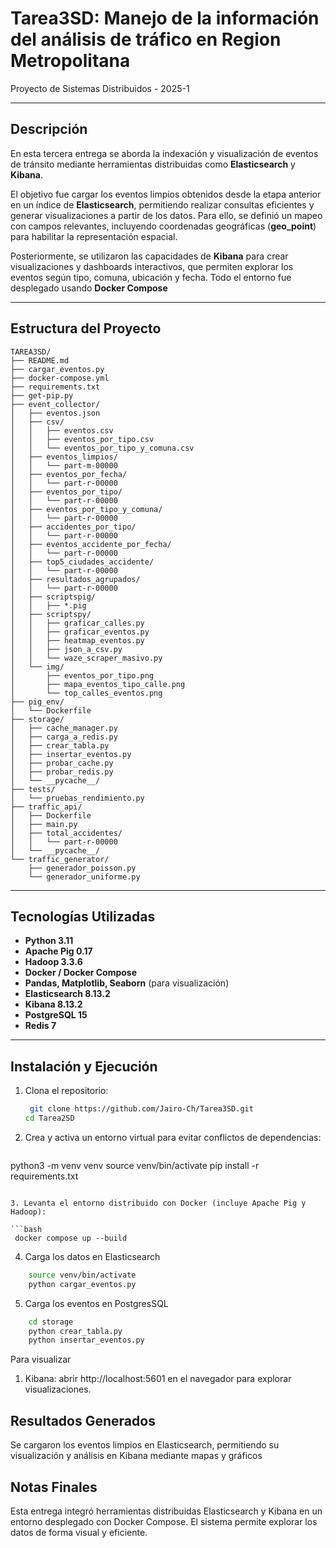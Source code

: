 # Tarea3SD: Manejo de la información del análisis de tráfico en Region Metropolitana

Proyecto de Sistemas Distribuidos - 2025-1

---

## Descripción

En esta tercera entrega se aborda la indexación y visualización de eventos de tránsito mediante herramientas distribuidas como **Elasticsearch** y **Kibana**.

El objetivo fue cargar los eventos limpios obtenidos desde la etapa anterior en un índice de **Elasticsearch**, permitiendo realizar consultas eficientes y generar visualizaciones a partir de los datos. Para ello, se definió un mapeo con campos relevantes, incluyendo coordenadas geográficas (**geo_point**) para habilitar la representación espacial.

Posteriormente, se utilizaron las capacidades de **Kibana** para crear visualizaciones y dashboards interactivos, que permiten explorar los eventos según tipo, comuna, ubicación y fecha. Todo el entorno fue desplegado usando **Docker Compose**

---

## Estructura del Proyecto


```
TAREA3SD/
├── README.md
├── cargar_eventos.py
├── docker-compose.yml
├── requirements.txt
├── get-pip.py
├── event_collector/
│   ├── eventos.json
│   ├── csv/
│   │   ├── eventos.csv
│   │   ├── eventos_por_tipo.csv
│   │   └── eventos_por_tipo_y_comuna.csv
│   ├── eventos_limpios/
│   │   └── part-m-00000
│   ├── eventos_por_fecha/
│   │   └── part-r-00000
│   ├── eventos_por_tipo/
│   │   └── part-r-00000
│   ├── eventos_por_tipo_y_comuna/
│   │   └── part-r-00000
│   ├── accidentes_por_tipo/
│   │   └── part-r-00000
│   ├── eventos_accidente_por_fecha/
│   │   └── part-r-00000
│   ├── top5_ciudades_accidente/
│   │   └── part-r-00000
│   ├── resultados_agrupados/
│   │   └── part-r-00000
│   ├── scriptspig/
│   │   ├── *.pig
│   ├── scriptspy/
│   │   ├── graficar_calles.py
│   │   ├── graficar_eventos.py
│   │   ├── heatmap_eventos.py
│   │   ├── json_a_csv.py
│   │   └── waze_scraper_masivo.py
│   └── img/
│       ├── eventos_por_tipo.png
│       ├── mapa_eventos_tipo_calle.png
│       └── top_calles_eventos.png
├── pig_env/
│   └── Dockerfile
├── storage/
│   ├── cache_manager.py
│   ├── carga_a_redis.py
│   ├── crear_tabla.py
│   ├── insertar_eventos.py
│   ├── probar_cache.py
│   ├── probar_redis.py
│   └── __pycache__/
├── tests/
│   └── pruebas_rendimiento.py
├── traffic_api/
│   ├── Dockerfile
│   ├── main.py
│   ├── total_accidentes/
│   │   └── part-r-00000
│   └── __pycache__/
└── traffic_generator/
    ├── generador_poisson.py
    └── generador_uniforme.py

```





---

## Tecnologías Utilizadas

- **Python 3.11**
- **Apache Pig 0.17**
- **Hadoop 3.3.6**
- **Docker / Docker Compose**
- **Pandas, Matplotlib, Seaborn** (para visualización)
- **Elasticsearch 8.13.2**
- **Kibana 8.13.2**
- **PostgreSQL 15**
- **Redis 7**
---

## Instalación y Ejecución

1. Clona el repositorio:
   ```bash
    git clone https://github.com/Jairo-Ch/Tarea3SD.git
   cd Tarea2SD
   ```

2. Crea y activa un entorno virtual para evitar conflictos de dependencias:

   ```bash
  python3 -m venv venv
  source venv/bin/activate
  pip install -r requirements.txt
   ```

3. Levanta el entorno distribuido con Docker (incluye Apache Pig y Hadoop):

  ```bash
    docker compose up --build
  ```

4. Carga los datos en Elasticsearch

  ```bash
      source venv/bin/activate      
      python cargar_eventos.py      
  ```
5. Carga los eventos en PostgresSQL
  ```bash
      cd storage
      python crear_tabla.py         
      python insertar_eventos.py    

  ```


Para visualizar

1. Kibana: abrir http://localhost:5601 en el navegador para explorar visualizaciones.
  
  
## Resultados Generados
Se cargaron los eventos limpios en Elasticsearch, permitiendo su visualización y análisis en Kibana mediante mapas y gráficos

## Notas Finales

Esta entrega integró herramientas distribuidas Elasticsearch y Kibana  en un entorno desplegado con Docker Compose. El sistema permite explorar los datos de forma visual y eficiente.

